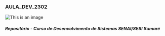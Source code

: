 ### AULA_DEV_2302
![This is an image](https://live.mrf.io/statics/i/p/diariogaucho.rbsdirect.com.br/imagesrc/17483108.jpg?w=620&width=1200&enable=upscale)
##### Repositório - Curso de Desenvolvimento de Sistemas SENAI/SESI Sumaré
